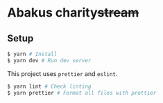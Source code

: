 # Abakus charity~~stream~~

## Setup

```sh
$ yarn # Install
$ yarn dev # Run dev server
```

This project uses `prettier` and `eslint`.
```sh
$ yarn lint # Check linting
$ yarn prettier # Format all files with prettier
```
